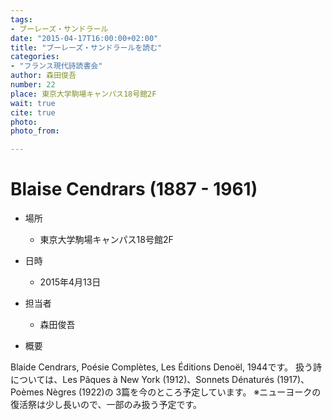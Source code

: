 ```yaml
---
tags:
- ブーレーズ・サンドラール
date: "2015-04-17T16:00:00+02:00"
title: "ブーレーズ・サンドラールを読む"
categories:
- "フランス現代詩読書会"
author: 森田俊吾
number: 22
place: 東京大学駒場キャンパス18号館2F
wait: true
cite: true
photo:
photo_from:

---
```


# Blaise Cendrars (1887 - 1961)


<!--more-->

* 場所

	- 東京大学駒場キャンパス18号館2F

* 日時

	- 2015年4月13日

* 担当者

	- 森田俊吾

* 概要

Blaide Cendrars, Poésie Complètes, Les Éditions Denoël, 1944です。 扱う詩については、Les Pâques à New York (1912)、Sonnets Dénaturés (1917)、Poèmes Nègres (1922)の 3篇を今のところ予定しています。 ※ニューヨークの復活祭は少し長いので、一部のみ扱う予定です。

